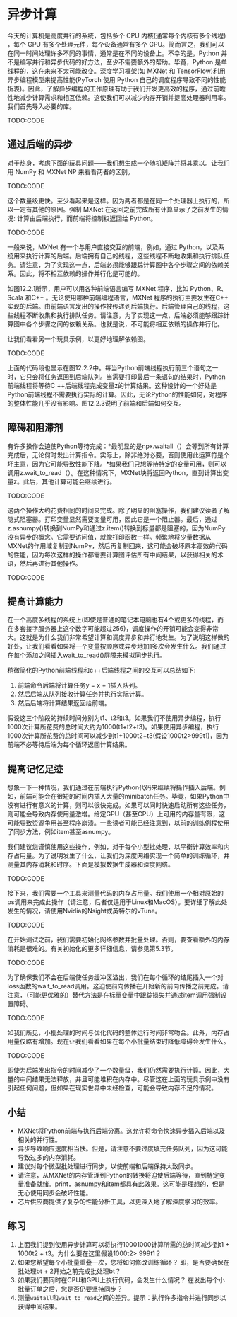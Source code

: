 

<!--
 * @version:
 * @Author:  StevenJokes https://github.com/StevenJokes
 * @Date: 2020-07-14 22:13:18
 * @LastEditors:  StevenJokes https://github.com/StevenJokes
 * @LastEditTime: 2020-08-30 21:35:59
 * @Description:MT， improve
 * @TODO::
 * @Reference:http://preview.d2l.ai/d2l-en/master/chapter_computational-performance/async-computation.html
-->

# 异步计算

今天的计算机是高度并行的系统，包括多个 CPU 内核(通常每个内核有多个线程) ，每个 GPU 有多个处理元件，每个设备通常有多个 GPU。简而言之，我们可以在同一时间处理许多不同的事情，通常是在不同的设备上。不幸的是，Python 并不是编写并行和异步代码的好方法，至少不需要额外的帮助。毕竟，Python 是单线程的，这在未来不太可能改变。深度学习框架(如 MXNet 和 TensorFlow)利用异步编程模型来提高性能(PyTorch 使用 Python 自己的调度程序导致不同的性能折衷)。因此，了解异步编程的工作原理有助于我们开发更高效的程序，通过前瞻性地减少计算需求和相互依赖。这使我们可以减少内存开销并提高处理器利用率。我们首先导入必要的库。

TODO:CODE

## 通过后端的异步

对于热身，考虑下面的玩具问题——我们想生成一个随机矩阵并将其乘以。让我们用 NumPy 和 MXNet NP 来看看两者的区别。

TODO:CODE

这个数量级更快。至少看起来是这样。因为两者都是在同一个处理器上执行的，所以一定有其他的原因。强制 MXNet 在返回之前完成所有计算显示了之前发生的情况: 计算由后端执行，而前端将控制权返回给 Python。

TODO:CODE

一般来说，MXNet 有一个与用户直接交互的前端，例如，通过 Python，以及系统用来执行计算的后端。后端拥有自己的线程，这些线程不断地收集和执行排队任务。请注意，为了实现这一点，后端必须能够跟踪计算图中各个步骤之间的依赖关系。因此，将不相互依赖的操作并行化是可能的。

如图12.2.1所示，用户可以用各种前端语言编写 MXNet 程序，比如 Python、R、Scala 和C++ 。无论使用哪种前端编程语言，MXNet 程序的执行主要发生在C++ 实现的后端。由前端语言发出的操作被传递到后端执行。后端管理自己的线程，这些线程不断收集和执行排队任务。请注意，为了实现这一点，后端必须能够跟踪计算图中各个步骤之间的依赖关系。也就是说，不可能将相互依赖的操作并行化。

让我们看看另一个玩具示例，以更好地理解依赖图。

TODO:CODE

上面的代码段也显示在图12.2.2中。每当Python前端线程执行前三个语句之一时，它只会将任务返回到后端队列。当需要打印最后一条语句的结果时，Python前端线程将等待C ++后端线程完成变量z的计算结果。这种设计的一个好处是Python前端线程不需要执行实际的计算。因此，无论Python的性能如何，对程序的整体性能几乎没有影响。图12.2.3说明了前端和后端如何交互。

## 障碍和阻滞剂

有许多操作会迫使Python等待完成：*最明显的是npx.waitall（）会等到所有计算完成后，无论何时发出计算指令。实际上，除非绝对必要，否则使用此运算符是个坏主意，因为它可能导致性能下降。*如果我们只想等待特定的变量可用，则可以调用z.wait_to_read（）。在这种情况下，MXNet块将返回Python，直到计算出变量z。此后，其他计算可能会继续进行。

TODO:CODE

这两个操作大约花费相同的时间来完成。除了明显的阻塞操作，我们建议读者了解隐式阻塞器。打印变量显然需要变量可用，因此它是一个阻止器。最后，通过z.asnumpy()转换到NumPy和通过z.item()转换到标量都是阻塞的，因为NumPy没有异步的概念。它需要访问值，就像打印函数一样。频繁地将少量数据从MXNet的作用域复制到NumPy，然后再复制回来，这可能会破坏原本高效的代码的性能，因为每次这样的操作都需要计算图评估所有中间结果，以获得相关的术语，然后再进行其他操作。

TODO:CODE

## 提高计算能力

在一个高度多线程的系统上(即使是普通的笔记本电脑也有4个或更多的线程，而在多套接字服务器上这个数字可能超过256)，调度操作的开销可能会变得非常大。这就是为什么我们非常希望计算和调度异步和并行地发生。为了说明这样做的好处，让我们看看如果将一个变量按顺序或异步地加1多次会发生什么。我们通过在每个添加之间插入wait_to_read()屏障来模拟同步执行。

稍微简化的Python前端线程和c++后端线程之间的交互可以总结如下:

1. 前端命令后端将计算任务y = x + 1插入队列。
1. 然后后端从队列接收计算任务并执行实际计算。
1. 然后后端将计算结果返回给前端。

假设这三个阶段的持续时间分别为t1、t2和t3。如果我们不使用异步编程，执行1000次计算所花费的总时间大约为1000(t1+t2+t3)。如果使用异步编程，执行1000次计算所花费的总时间可以减少到t1+1000t2+t3(假设1000t2>999t1)，因为前端不必等待后端为每个循环返回计算结果。

## 提高记忆足迹

想象一下一种情况，我们通过在前端执行Python代码来继续将操作插入后端。例如，前端可能会在很短的时间内插入大量的minibatch任务。毕竟，如果Python中没有进行有意义的计算，则可以很快完成。如果可以同时快速启动所有这些任务，则可能会导致内存使用量激增。给定GPU（甚至CPU）上可用的内存量有限，这可能导致资源争用甚至程序崩溃。一些读者可能已经注意到，以前的训练例程使用了同步方法，例如item甚至asnumpy。

我们建议您谨慎使用这些操作，例如，对于每个小型批处理，以平衡计算效率和内存占用量。为了说明发生了什么，让我们为深度网络实现一个简单的训练循环，并测量其内存消耗和时序。下面是模拟数据生成器和深度网络。

TODO:CODE

接下来，我们需要一个工具来测量代码的内存占用量。我们使用一个相对原始的ps调用来完成此操作（请注意，后者仅适用于Linux和MacOS）。要详细了解此处发生的情况，请使用Nvidia的Nsight或英特尔的vTune。

TODO:CODE

在开始测试之前，我们需要初始化网络参数并批量处理。否则，要查看额外的内存消耗是很难的。有关初始化的更多详细信息，请参见第5.3节。

TODO:CODE

为了确保我们不会在后端使任务缓冲区溢出，我们在每个循环的结尾插入一个对loss函数的wait_to_read调用。这迫使前向传播在开始新的前向传播之前完成。请注意，（可能更优雅的）替代方法是在标量变量中跟踪损失并通过item调用强制设置障碍。

TODO:CODE

如我们所见，小批处理的时间与优化代码的整体运行时间非常吻合。此外，内存占用量仅略有增加。现在让我们看看如果在每个小批量结束时降低障碍会发生什么。

TODO:CODE

即使为后端发出指令的时间减少了一个数量级，我们仍然需要执行计算。因此，大量的中间结果无法释放，并且可能堆积在内存中。尽管这在上面的玩具示例中没有引起任何问题，但如果在现实世界中未经检查，可能会导致内存不足的情况。

## 小结

* MXNet将Python前端与执行后端分离。这允许将命令快速异步插入后端​​以及相关的并行性。
* 异步导致响应速度相当快。但是，请注意不要过度填充任务队列，因为这可能导致过多的内存消耗。
* 建议对每个微型批处理进行同步，以使前端和后端保持大致同步。
* 请注意，从MXNet的内存管理到Python的转换将迫使后端等待，直到特定变量准备就绪。print，asnumpy和item都具有此效果。这可能是理想的，但是无心使用同步会破坏性能。
* 芯片供应商提供了复杂的性能分析工具，以更深入地了解深度学习的效率。

## 练习

1. 上面我们提到使用异步计算可以将执行10001000计算所需的总时间减少到t1 + 1000t2 + t3。为什么要在这里假设1000t2> 999t1？
2. 如果您希望每个小批量重叠一次，您将如何修改训练循环？ 即，是否要确保在批处理bt + 2开始之前完成批处理bt？
3. 如果我们要同时在CPU和GPU上执行代码，会发生什么情况？ 在发出每个小批量订单之后，您是否仍要坚持同步？
4. 测量`waitall`和`wait_to_read`之间的差异。提示：执行许多指令并进行同步以获得中间结果。
